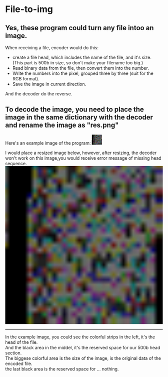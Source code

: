 # File-to-img
## Yes, these program could turn any file intoo an image.

When receiving a file, encoder would do this:
* create a file head, which includes the name of the file, and it's size. (This part is 500b in size, so don't make your filename too big.)
* Read binary data from the file, then convert them into the number.
* Write the numbers into the pixel, grouped three by three (suit for the RGB format).
* Save the image in current direction.

And the decoder do the reverse.

## To decode the image, you need to place the image in the same dictionary with the decoder and rename the image as "res.png"

Here's an example image of the program: 
![Example image](https://github.com/xhxhkxh/File-to-img/blob/main/example/res.png?raw=true) <br>

I would place a resized image below, however, after resizing, the decoder won't work on this image,you would receive error message of missing head sequence.
![Example image-resize](https://github.com/xhxhkxh/File-to-img/blob/main/example/res-big.png?raw=true)

------

In the example image, you could see the colorful strips in the left, it's the head of the file. <br>
And the black area in the middel, it's the reserved space for our 500b head section. <br>
The biggese colorful area is the size of the image, is the original data of the encoded file. <br>
the last black area is the reserved space for ... nothing. <br>

